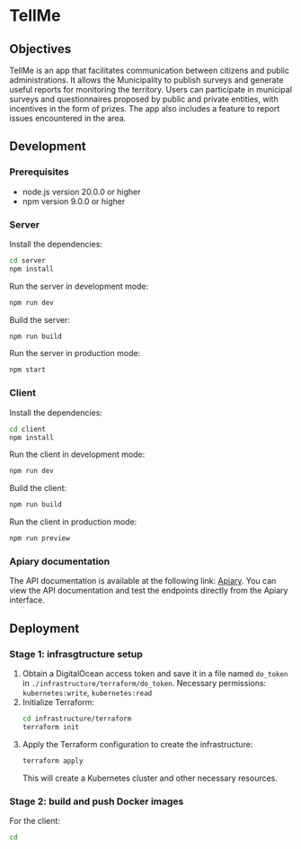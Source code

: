 # TellMe

## Objectives

TellMe is an app that facilitates communication between citizens and public administrations. It allows the Municipality to publish surveys and generate useful reports for monitoring the territory.
Users can participate in municipal surveys and questionnaires proposed by public and private entities, with incentives in the form of prizes. The app also includes a feature to report issues encountered in the area.

## Development

### Prerequisites

- node.js version 20.0.0 or higher
- npm version 9.0.0 or higher

### Server

Install the dependencies:

```bash
cd server
npm install
```

Run the server in development mode:

```bash
npm run dev
```

Build the server:

```bash
npm run build
```

Run the server in production mode:

```bash
npm start
```

### Client

Install the dependencies:

```bash
cd client
npm install
```

Run the client in development mode:

```bash
npm run dev
```

Build the client:

```bash
npm run build
```

Run the client in production mode:

```bash
npm run preview
```

### Apiary documentation

The API documentation is available at the following link: [Apiary](https://app.apiary.io/tellme/editor). You can view the API documentation and test the endpoints directly from the Apiary interface.

## Deployment

### Stage 1: infrasgtructure setup

1. Obtain a DigitalOcean access token and save it in a file named `do_token` in `./infrastructure/terraform/do_token`. Necessary permissions: `kubernetes:write`, `kubernetes:read`
2. Initialize Terraform:
   ```bash
   cd infrastructure/terraform
   terraform init
   ```
3. Apply the Terraform configuration to create the infrastructure:
   ```bash
   terraform apply
   ```
   This will create a Kubernetes cluster and other necessary resources.

### Stage 2: build and push Docker images

For the client:

```sh
cd 
```
